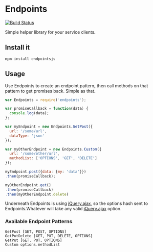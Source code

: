 Endpoints
=========

[![Build Status](https://travis-ci.org/kahnjw/endpoints.png)](https://travis-ci.org/kahnjw/endpoints)

Simple helper library for your service clients.

## Install it

```
npm install endpointsjs
```

## Usage

Use Endpoints to create an endpoint pattern, then call methods on that pattern to get promises back. Simple as that.

```javascript
var Endpoints = require('endpoints');

var promiseCallback = function(data) {
  console.log(data);
};

var myEndpoint = new Endpoints.GetPost({
  url: '/some/url',
  dataType: 'json'
});

var myOtherEndpoint = new Endpoints.Custom({
  url: '/some/other/url',
  methodList: ['OPTIONS', 'GET', 'DELETE']
});

myEndpoint.post({data: {my: 'data'}})
.then(promiseCallback);

myOtherEndpoint.get()
.then(promiseCallback)
.then(myOtherEndpoint.delete)
```

Underneath Endpoints is using [jQuery.ajax](http://api.jquery.com/jquery.ajax/), so the options hash sent to
Endpoints.Whatever will take any valid [jQuery.ajax](http://api.jquery.com/jquery.ajax/) option.

### Available Endpoint Patterns

```
GetPost [GET, POST, OPTIONS]
GetPutDelete [GET, PUT, DELETE, OPTIONS]
GetPut [GET, PUT, OPTIONS]
Custom options.methodList
```